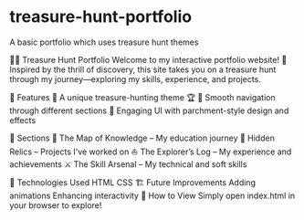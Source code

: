 # treasure-hunt-portfolio
A basic portfolio which uses treasure hunt themes

🏴‍☠️ Treasure Hunt Portfolio
Welcome to my interactive portfolio website! 🚀 Inspired by the thrill of discovery, this site takes you on a treasure hunt through my journey—exploring my skills, experience, and projects.

🌟 Features
🔹 A unique treasure-hunting theme 🏆
🔹 Smooth navigation through different sections
🔹 Engaging UI with parchment-style design and effects

📜 Sections
📍 The Map of Knowledge – My education journey
🏺 Hidden Relics – Projects I've worked on
⛵ The Explorer’s Log – My experience and achievements
⚔️ The Skill Arsenal – My technical and soft skills

🚀 Technologies Used
HTML
CSS
🏗️ Future Improvements
Adding animations
Enhancing interactivity
📂 How to View
Simply open index.html in your browser to explore!
